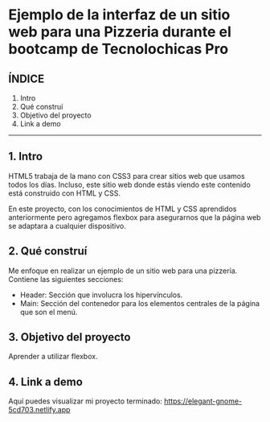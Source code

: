 
# Ejemplo de la interfaz de un sitio web para una Pizzeria durante el bootcamp de Tecnolochicas Pro

## ÍNDICE

1. Intro 
2. Qué construí
3. Objetivo del proyecto
4. Link a demo

****

## 1. Intro
HTML5 trabaja de la mano con CSS3 para crear sitios web que usamos todos los días. Incluso, este sitio web donde estás viendo este contenido está construido con HTML y CSS.

En este proyecto, con los conocimientos de HTML y CSS  aprendidos anteriormente pero agregamos flexbox para asegurarnos que la página web se adaptara a cualquier dispositivo.

## 2. Qué construí
Me enfoque en realizar un ejemplo de un sitio web para una pizzería.
Contiene las siguientes secciones:

* Header: Sección que involucra los hipervínculos.
* Main: Sección del contenedor para los elementos centrales de la página que son el menú.

## 3. Objetivo del proyecto
Aprender a utilizar flexbox.

## 4. Link a demo
Aquí puedes visualizar mi proyecto terminado: https://elegant-gnome-5cd703.netlify.app
